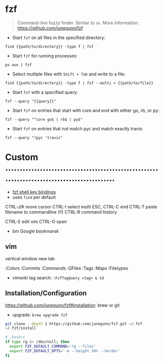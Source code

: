 # fzf

> Command-line fuzzy finder.
> Similar to `sk`.
> More information: <https://github.com/junegunn/fzf>.

- Start `fzf` on all files in the specified directory:

`find {{path/to/directory}} -type f | fzf`

- Start `fzf` for running processes:

`ps aux | fzf`

- Select multiple files with `Shift + Tab` and write to a file:

`find {{path/to/directory}} -type f | fzf --multi > {{path/to/file}}`

- Start `fzf` with a specified query:

`fzf --query "{{query}}"`

- Start `fzf` on entries that start with core and end with either go, rb, or py:

`fzf --query "^core go$ | rb$ | py$"`

- Start `fzf` on entries that not match pyc and match exactly travis:

`fzf --query "!pyc 'travis"`


# Custom ...........................................................................................
- [fzf shell key bindings](https://github.com/junegunn/fzf/wiki/Configuring-shell-key-bindings)
- uses `find` per default

CTRL-J/K        move cursor
CTRL-I          select multi
ESC, CTRL-C     end
CTRL-T          paste filename to commandline (!!)
CTRL-R          command history

CTRL-E          edit vim
CTRL-O          open

- bm            Google bookmarsk

## vim
<C-V>           vertical window
<C-T>           new tab

:Colors
:Commits
:Commands
:GFiles
:Tags
:Maps
:Filetypes

- vimwiki tag search: `:FzfTagQuery <tag> & td`

## Installation/Configuration
https://github.com/junegunn/fzf#installation: brew or git
- upgrade: `brew upgrade fzf`
```sh
git clone --depth 1 https://github.com/junegunn/fzf.git ~/.fzf
~/.fzf/install

# .bashrc
if type rg &> /dev/null; then
  export FZF_DEFAULT_COMMAND='rg --files'
  export FZF_DEFAULT_OPTS='-m --height 50% --border'
fi
```

